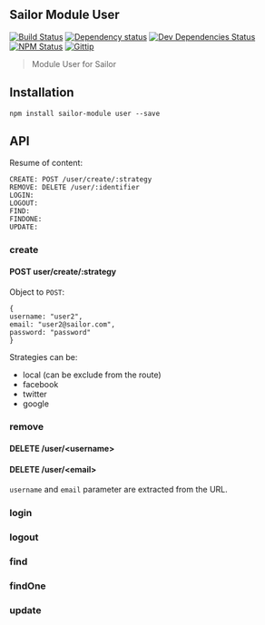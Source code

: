 ## Sailor Module User

[![Build Status](http://img.shields.io/travis/sailorjs/sailor-module-user/master.svg?style=flat)](https://travis-ci.org/Kikobeats/sailor-module-user)
[![Dependency status](http://img.shields.io/david/sailorjs/sailor-module-user.svg?style=flat)](https://david-dm.org/Kikobeats/sailor-module-user)
[![Dev Dependencies Status](http://img.shields.io/david/dev/sailorjs/sailor-module-user.svg?style=flat)](https://david-dm.org/Kikobeats/sailor-module-user#info=devDependencies)
[![NPM Status](http://img.shields.io/npm/dm/sailor-module-user.svg?style=flat)](https://www.npmjs.org/package/sailor-module-user)
[![Gittip](http://img.shields.io/gittip/Kikobeats.svg?style=flat)](https://www.gittip.com/Kikobeats/)

> Module User for Sailor

## Installation

```
npm install sailor-module user --save
```

## API

Resume of content:

```
CREATE: POST /user/create/:strategy
REMOVE: DELETE /user/:identifier
LOGIN:
LOGOUT:
FIND:
FINDONE:
UPDATE:
```


### create

#### POST user/create/:strategy

Object to `POST`:

```
{
username: "user2",
email: "user2@sailor.com",
password: "password"
}

```

Strategies can be:

* local (can be exclude from the route)
* facebook
* twitter
* google

### remove
#### DELETE /user/\<username>
#### DELETE /user/\<email>

`username` and `email` parameter are extracted from the URL.

### login
### logout

### find
### findOne
### update


